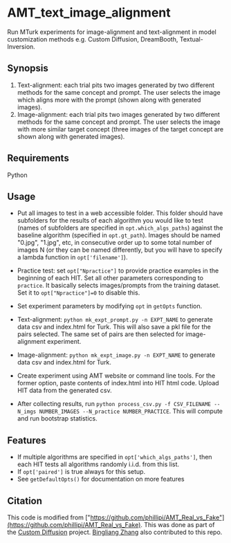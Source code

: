 # AMT_text_image_alignment

Run MTurk experiments for image-alignment and text-alignment in model customization methods e.g. Custom Diffusion, DreamBooth, Textual-Inversion. 

## Synopsis

1. Text-alignment: each trial pits two images generated by two different methods for the same concept and prompt. The user selects the image which aligns more with the prompt (shown along with generated images). 
2. Image-alignment: each trial pits two images generated by two different methods for the same concept and prompt. The user selects the image with more similar target concept (three images of the target concept are shown along with generated images). 


## Requirements
Python

## Usage
- Put all images to test in a web accessible folder. This folder should have subfolders for the results of each algorithm you would like to test (names of subfolders are specified in `opt.which_algs_paths`) against the baseline algorithm (specified in `opt.gt_path`). Images should be named "0.jpg", "1.jpg", etc, in consecutive order up to some total number of images N (or they can be named differently, but you will have to specify a lambda function in `opt['filename']`). 
- Practice test: set `opt["Npractice"]` to provide practice examples in the beginning of each HIT. Set all other parameters corresponding to `practice`. It basically selects images/prompts from the training dataset. Set it to `opt["Npractice"]=0` to disable this.
- Set experiment parameters by modifying `opt` in `getOpts` function.
- Text-alignment: `python mk_expt_prompt.py -n EXPT_NAME` to generate data csv and index.html for Turk. This will also save a pkl file for the pairs selected. The same set of pairs are then selected for image-alignment experiment. 
- Image-alignment: `python mk_expt_image.py -n EXPT_NAME` to generate data csv and index.html for Turk.

- Create experiment using AMT website or command line tools. For the former option, paste contents of index.html into HIT html code. Upload HIT data from the generated csv.
- After collecting results, run `python process_csv.py -f CSV_FILENAME --N_imgs NUMBER_IMAGES --N_practice NUMBER_PRACTICE`. This will compute and run bootstrap statistics.

## Features
- If multiple algorithms are specified in `opt['which_algs_paths']`, then each HIT tests all algorithms randomly i.i.d. from this list.
- If `opt['paired']` is true always for this setup.
- See `getDefaultOpts()` for documentation on more features


## Citation

This code is modified from ["https://github.com/phillipi/AMT_Real_vs_Fake"](https://github.com/phillipi/AMT_Real_vs_Fake). This was done as part of the [Custom Diffusion](https://www.cs.cmu.edu/~custom-diffusion/) project. [Bingliang Zhang](https://zhangbingliang2019.github.io/) also contributed to this repo. 
